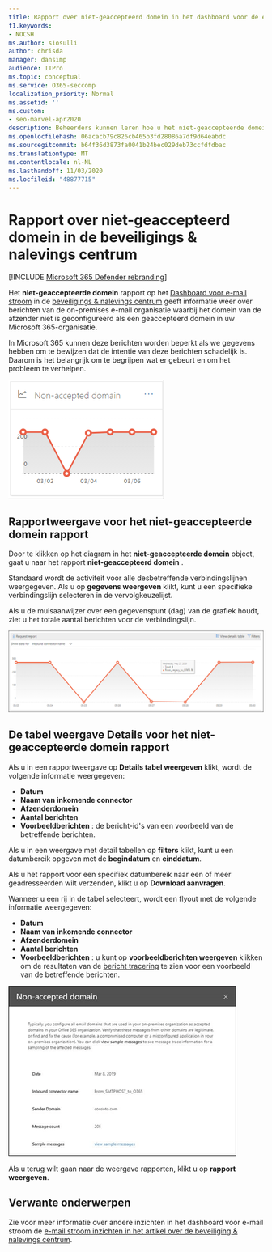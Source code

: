 ```yaml
---
title: Rapport over niet-geaccepteerd domein in het dashboard voor de e-mail stroom
f1.keywords:
- NOCSH
ms.author: siosulli
author: chrisda
manager: dansimp
audience: ITPro
ms.topic: conceptual
ms.service: O365-seccomp
localization_priority: Normal
ms.assetid: ''
ms.custom:
- seo-marvel-apr2020
description: Beheerders kunnen leren hoe u het niet-geaccepteerde domein rapport gebruikt in het dashboard voor e-mail stromen in de beveiligings & nalevings centrum voor het bewaken van berichten van uw on-premises organisatie waarbij het domein van de afzender niet is geconfigureerd in Microsoft 365.
ms.openlocfilehash: 06acacb79c826cb465b3fd28086a7df9d64eabdc
ms.sourcegitcommit: b64f36d3873fa0041b24bec029deb73ccfdfdbac
ms.translationtype: MT
ms.contentlocale: nl-NL
ms.lasthandoff: 11/03/2020
ms.locfileid: "48877715"
---
```

# <a name="non-accepted-domain-report-in-the-security--compliance-center"></a>Rapport over niet-geaccepteerd domein in de beveiligings & nalevings centrum

[!INCLUDE [Microsoft 365 Defender rebranding](../includes/microsoft-defender-for-office.md)]


Het **niet-geaccepteerde domein** rapport op het [Dashboard voor e-mail stroom](mail-flow-insights-v2.md) in de [beveiligings & nalevings centrum](https://protection.office.com) geeft informatie weer over berichten van de on-premises e-mail organisatie waarbij het domein van de afzender niet is geconfigureerd als een geaccepteerd domein in uw Microsoft 365-organisatie.

In Microsoft 365 kunnen deze berichten worden beperkt als we gegevens hebben om te bewijzen dat de intentie van deze berichten schadelijk is. Daarom is het belangrijk om te begrijpen wat er gebeurt en om het probleem te verhelpen.

![Niet-geaccepteerd domein widget in het dashboard voor e-mail stroom in de beveiligings & nalevings centrum](../../media/mfi-non-accepted-domain-report-widget.png)

## <a name="report-view-for-the-non-accepted-domain-report"></a>Rapportweergave voor het niet-geaccepteerde domein rapport

Door te klikken op het diagram in het **niet-geaccepteerde domein** object, gaat u naar het rapport **niet-geaccepteerd domein** .

Standaard wordt de activiteit voor alle desbetreffende verbindingslijnen weergegeven. Als u op **gegevens weergeven** klikt, kunt u een specifieke verbindingslijn selecteren in de vervolgkeuzelijst.

Als u de muisaanwijzer over een gegevenspunt (dag) van de grafiek houdt, ziet u het totale aantal berichten voor de verbindingslijn.

![Rapportweergave in het niet-geaccepteerde domein rapport](../../media/mfi-non-accepted-domain-report-overview-view.png)

## <a name="details-table-view-for-the-non-accepted-domain-report"></a>De tabel weergave Details voor het niet-geaccepteerde domein rapport

Als u in een rapportweergave op **Details tabel weergeven** klikt, wordt de volgende informatie weergegeven:

- **Datum**
- **Naam van inkomende connector**
- **Afzenderdomein**
- **Aantal berichten**
- **Voorbeeldberichten** : de bericht-id's van een voorbeeld van de betreffende berichten.

Als u in een weergave met detail tabellen op **filters** klikt, kunt u een datumbereik opgeven met de **begindatum** en **einddatum**.

Als u het rapport voor een specifiek datumbereik naar een of meer geadresseerden wilt verzenden, klikt u op **Download aanvragen**.

Wanneer u een rij in de tabel selecteert, wordt een flyout met de volgende informatie weergegeven:

- **Datum**
- **Naam van inkomende connector**
- **Afzenderdomein**
- **Aantal berichten**
- **Voorbeeldberichten** : u kunt op **voorbeeldberichten weergeven** klikken om de resultaten van de [bericht tracering](message-trace-scc.md) te zien voor een voorbeeld van de betreffende berichten.

![Info-flyout na het selecteren van een rij in de weergave Details van een niet-geaccepteerd domein rapport](../../media/mfi-non-accepted-domain-report-details-flyout.png)

Als u terug wilt gaan naar de weergave rapporten, klikt u op **rapport weergeven**.

## <a name="related-topics"></a>Verwante onderwerpen

Zie voor meer informatie over andere inzichten in het dashboard voor e-mail stroom de [e-mail stroom inzichten in het artikel over de beveiliging & nalevings centrum](mail-flow-insights-v2.md).
